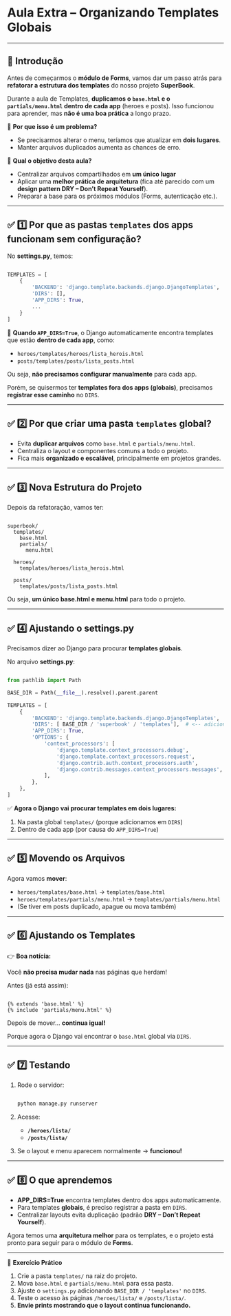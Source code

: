 # Aula Extra – Organizando Templates Globais

---

## 📝 Introdução

Antes de começarmos o **módulo de Forms**, vamos dar um passo atrás para **refatorar a estrutura dos templates** do nosso projeto **SuperBook**.

Durante a aula de Templates, **duplicamos o `base.html` e o `partials/menu.html` dentro de cada app** (heroes e posts). Isso funcionou para aprender, mas **não é uma boa prática** a longo prazo.

📌 **Por que isso é um problema?**

- Se precisarmos alterar o menu, teríamos que atualizar em **dois lugares**.
- Manter arquivos duplicados aumenta as chances de erro.

📌 **Qual o objetivo desta aula?**

- Centralizar arquivos compartilhados em **um único lugar**
- Aplicar uma **melhor prática de arquitetura** (fica até parecido com um **design pattern DRY – Don’t Repeat Yourself**).
- Preparar a base para os próximos módulos (Forms, autenticação etc.).

---

## ✅ 1️⃣ Por que as pastas `templates` dos apps funcionam sem configuração?

No **settings.py**, temos:

```python

TEMPLATES = [
    {
        'BACKEND': 'django.template.backends.django.DjangoTemplates',
        'DIRS': [],
        'APP_DIRS': True,
        ...
    }
]

```

🔹 **Quando `APP_DIRS=True`**, o Django automaticamente encontra templates que estão **dentro de cada app**, como:

- `heroes/templates/heroes/lista_herois.html`
- `posts/templates/posts/lista_posts.html`

Ou seja, **não precisamos configurar manualmente** para cada app.

Porém, se quisermos ter **templates fora dos apps (globais)**, precisamos **registrar esse caminho** no `DIRS`.

---

## ✅ 2️⃣ Por que criar uma pasta `templates` global?

- Evita **duplicar arquivos** como `base.html` e `partials/menu.html`.
- Centraliza o layout e componentes comuns a todo o projeto.
- Fica mais **organizado e escalável**, principalmente em projetos grandes.

---

## ✅ 3️⃣ Nova Estrutura do Projeto

Depois da refatoração, vamos ter:

```

superbook/
  templates/
    base.html
    partials/
      menu.html

  heroes/
    templates/heroes/lista_herois.html

  posts/
    templates/posts/lista_posts.html

```

Ou seja, **um único base.html e menu.html** para todo o projeto.

---

## ✅ 4️⃣ Ajustando o settings.py

Precisamos dizer ao Django para procurar **templates globais**.

No arquivo **settings.py**:

```python

from pathlib import Path

BASE_DIR = Path(__file__).resolve().parent.parent

TEMPLATES = [
    {
        'BACKEND': 'django.template.backends.django.DjangoTemplates',
        'DIRS': [ BASE_DIR / 'superbook' / 'templates'],  # <-- adicionamos a pasta global
        'APP_DIRS': True,
        'OPTIONS': {
            'context_processors': [
                'django.template.context_processors.debug',
                'django.template.context_processors.request',
                'django.contrib.auth.context_processors.auth',
                'django.contrib.messages.context_processors.messages',
            ],
        },
    },
]

```

✅ **Agora o Django vai procurar templates em dois lugares:**

1. Na pasta global `templates/` (porque adicionamos em `DIRS`)
2. Dentro de cada app (por causa do `APP_DIRS=True`)

---

## ✅ 5️⃣ Movendo os Arquivos

Agora vamos **mover**:

- `heroes/templates/base.html` → `templates/base.html`
- `heroes/templates/partials/menu.html` → `templates/partials/menu.html`
- (Se tiver em posts duplicado, apague ou mova também)

---

## ✅ 6️⃣ Ajustando os Templates

👉 **Boa notícia:**

Você **não precisa mudar nada** nas páginas que herdam!

Antes (já está assim):

```

{% extends 'base.html' %}
{% include 'partials/menu.html' %}

```

Depois de mover… **continua igual!**

Porque agora o Django vai encontrar o `base.html` global via `DIRS`.

---

## ✅ 7️⃣ Testando

1. Rode o servidor:
    
    ```bash
    
    python manage.py runserver
    
    ```
    
2. Acesse:
    - **`/heroes/lista/`**
    - **`/posts/lista/`**
3. Se o layout e menu aparecem normalmente → **funcionou!**

---

## ✅ 8️⃣ O que aprendemos

- **APP_DIRS=True** encontra templates dentro dos apps automaticamente.
- Para templates **globais**, é preciso registrar a pasta em `DIRS`.
- Centralizar layouts evita duplicação (padrão **DRY – Don’t Repeat Yourself**).

Agora temos uma **arquitetura melhor** para os templates, e o projeto está pronto para seguir para o módulo de **Forms**.

---

📌 **Exercício Prático**

1. Crie a pasta `templates/` na raiz do projeto.
2. Mova `base.html` e `partials/menu.html` para essa pasta.
3. Ajuste o `settings.py` adicionando `BASE_DIR / 'templates'` no `DIRS`.
4. Teste o acesso às páginas `/heroes/lista/` e `/posts/lista/`.
5. **Envie prints mostrando que o layout continua funcionando.**